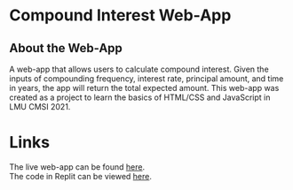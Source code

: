 # Compound Interest Web-App

## About the Web-App
A web-app that allows users to calculate compound interest. Given the inputs of compounding frequency, interest rate, principal amount, and time in years, the app will return the total expected amount. This web-app was created as a project to learn the basics of HTML/CSS and JavaScript in LMU CMSI 2021. 

# Links
The live web-app can be found [here](https://compoundinterestsite.kategalvin.repl.co/).  
The code in Replit can be viewed [here](https://replit.com/@KateGalvin/CompoundInterestSite).

